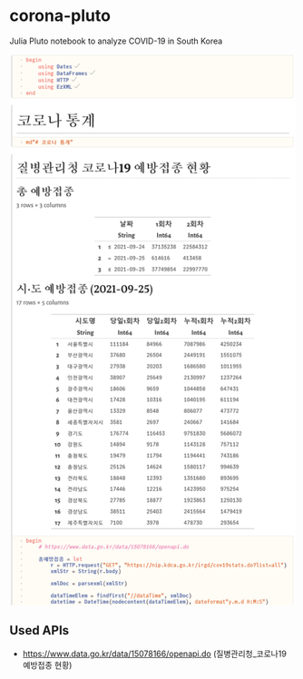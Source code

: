 # corona-pluto
Julia Pluto notebook to analyze COVID-19 in South Korea

![Preview Image](/img/screenshot01.png)

## Used APIs
- https://www.data.go.kr/data/15078166/openapi.do (질병관리청_코로나19 예방접종 현황)
